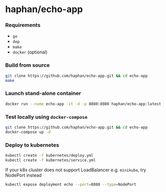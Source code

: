 # haphan/echo-app

### Requirements
- `go`
- `dep`
- `make`
- `docker` (optional)


### Build from source

```bash
git clone https://github.com/haphan/echo-app.git && cd echo-app
make
```

### Launch stand-alone container

```bash
docker run --name echo-app -it -d -p 8080:8080 haphan/echo-app:latest
```

### Test locally using `docker-compose`

```bash
git clone https://github.com/haphan/echo-app.git && cd echo-app
docker-compose up -d
```

### Deploy to kubernetes

```bash
kubectl create -f kubernetes/deploy.yml
kubectl create -f kubernetes/service.yml
```

If your k8s cluster does not support LoadBalancer e.g. `minikube`, try NodePort instead

```bash
kubectl expose deployment echo --port=8080 --type=NodePort
```